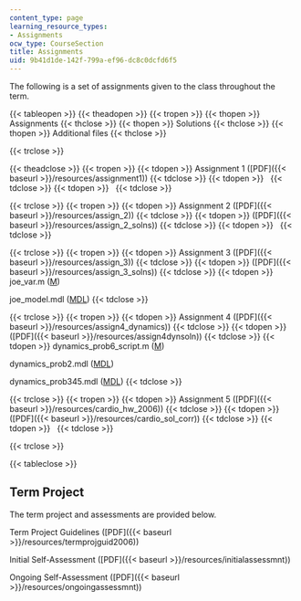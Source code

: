 ```yaml
---
content_type: page
learning_resource_types:
- Assignments
ocw_type: CourseSection
title: Assignments
uid: 9b41d1de-142f-799a-ef96-dc8c0dcfd6f5
---
```


The following is a set of assignments given to the class throughout the term.

{{< tableopen >}}
{{< theadopen >}}
{{< tropen >}}
{{< thopen >}}
Assignments
{{< thclose >}}
{{< thopen >}}
Solutions
{{< thclose >}}
{{< thopen >}}
Additional files
{{< thclose >}}

{{< trclose >}}

{{< theadclose >}}
{{< tropen >}}
{{< tdopen >}}
Assignment 1 ([PDF]({{< baseurl >}}/resources/assignment1))
{{< tdclose >}}
{{< tdopen >}}
 
{{< tdclose >}}
{{< tdopen >}}
 
{{< tdclose >}}

{{< trclose >}}
{{< tropen >}}
{{< tdopen >}}
Assignment 2 ([PDF]({{< baseurl >}}/resources/assign_2))
{{< tdclose >}}
{{< tdopen >}}
([PDF]({{< baseurl >}}/resources/assign_2_solns))
{{< tdclose >}}
{{< tdopen >}}
 
{{< tdclose >}}

{{< trclose >}}
{{< tropen >}}
{{< tdopen >}}
Assignment 3 ([PDF]({{< baseurl >}}/resources/assign_3))
{{< tdclose >}}
{{< tdopen >}}
([PDF]({{< baseurl >}}/resources/assign_3_solns))
{{< tdclose >}}
{{< tdopen >}}
joe\_var.m ([M](/courses/aeronautics-and-astronautics/16-423j-aerospace-biomedical-and-life-support-engineering-spring-2006/assignments/joe_var.m))  
  
joe\_model.mdl ([MDL](/courses/aeronautics-and-astronautics/16-423j-aerospace-biomedical-and-life-support-engineering-spring-2006/assignments/joe_model.mdl))
{{< tdclose >}}

{{< trclose >}}
{{< tropen >}}
{{< tdopen >}}
Assignment 4 ([PDF]({{< baseurl >}}/resources/assign4_dynamics))
{{< tdclose >}}
{{< tdopen >}}
([PDF]({{< baseurl >}}/resources/assign4dynsoln))
{{< tdclose >}}
{{< tdopen >}}
dynamics\_prob6\_script.m ([M](/courses/aeronautics-and-astronautics/16-423j-aerospace-biomedical-and-life-support-engineering-spring-2006/assignments/dynamics_prob6_script.m))  
  
dynamics\_prob2.mdl ([MDL](/courses/aeronautics-and-astronautics/16-423j-aerospace-biomedical-and-life-support-engineering-spring-2006/assignments/dynamics_prob2.mdl))  
  
dynamics\_prob345.mdl ([MDL](/courses/aeronautics-and-astronautics/16-423j-aerospace-biomedical-and-life-support-engineering-spring-2006/assignments/dynamics_prob345.mdl))
{{< tdclose >}}

{{< trclose >}}
{{< tropen >}}
{{< tdopen >}}
Assignment 5 ([PDF]({{< baseurl >}}/resources/cardio_hw_2006))
{{< tdclose >}}
{{< tdopen >}}
([PDF]({{< baseurl >}}/resources/cardio_sol_corr))
{{< tdclose >}}
{{< tdopen >}}
 
{{< tdclose >}}

{{< trclose >}}

{{< tableclose >}}

Term Project
------------

The term project and assessments are provided below.

Term Project Guidelines ([PDF]({{< baseurl >}}/resources/termprojguid2006))

Initial Self-Assessment ([PDF]({{< baseurl >}}/resources/initialassessmnt))

Ongoing Self-Assessment ([PDF]({{< baseurl >}}/resources/ongoingassessmnt))